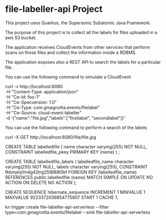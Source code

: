 # file-labeller-api Project

This project uses Quarkus, the Supersonic Subatomic Java Framework.

The purpose of this project is to collect all the labels for files uploaded
in a aws S3 bucket.

The application receives CloudEvents from other services that perform scans on
those files and collect the information inside a RDBMS.

The application exposes also a REST API to search the labels for a particular
file.

You can use the following command to simulate a CloudEvent

curl -v http://localhost:8080 \
  -H "Content-Type: application/json" \
  -H "Ce-Id: foo-1" \
  -H "Ce-Specversion: 1.0" \
  -H "Ce-Type: com.gmagnotta.events/filelabel" \
  -H "Ce-Source: cloud-event-labeller" \
  -d '{"name":"file.jpg","labels":["firstlabel", "secondlabel"]}'

You can use the following command to perform a search of the labels

curl -X GET http://localhost:8080/file/file.jpg



CREATE TABLE labelledfile
(
  name character varying(255) NOT NULL,
  CONSTRAINT labelledfile_pkey PRIMARY KEY (name)
)
;

CREATE TABLE labelledfile_labels
(
  labelledfile_name character varying(255) NOT NULL,
  labels character varying(255),
  CONSTRAINT fkbmjeq1m4g42trg25l8l88t5kf FOREIGN KEY (labelledfile_name)
      REFERENCES public.labelledfile (name) MATCH SIMPLE
      ON UPDATE NO ACTION ON DELETE NO ACTION
);


CREATE SEQUENCE hibernate_sequence
  INCREMENT 1
  MINVALUE 1
  MAXVALUE 9223372036854775807
  START 1
  CACHE 1;

kn trigger create file-labeller-api-serverless --filter type=com.gmagnotta.events/filelabel --sink file-labeller-api-serverless
